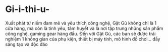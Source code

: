 # Gi-i-thi-u-
Xuất phát từ niềm đam mê và yêu thích công nghệ, Gật Gù không chỉ là 1 cửa hàng, mà còn là tình yêu, tâm huyết và là nơi tập trung những sản phẩm công nghệ, gaming gear hàng đầu.  Đến với Gật Gù, các bạn sẽ được trải nghiệm 1 không gian của phụ kiện, thiết bị máy tính, mô hình đồ chơi... đầy sáng tạo và độc đáo
